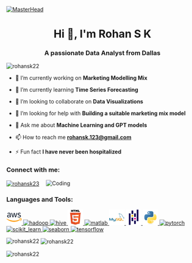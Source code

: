 [![MasterHead](https://api.deepai.org/job-view-file/8920716e-d3ca-4f5d-8dc1-c6bfec8b8706/outputs/output.jpg)](https://rishavchanda.io)
<h1 align="center">Hi 👋, I'm Rohan S K</h1>
<h3 align="center">A passionate Data Analyst from Dallas</h3>

<p align="left"> <img src="https://komarev.com/ghpvc/?username=rohansk22&label=Profile%20views&color=0e75b6&style=flat" alt="rohansk22" /> </p>

- 🔭 I’m currently working on **Marketing Modelling Mix**

- 🌱 I’m currently learning **Time Series Forecasting**

- 👯 I’m looking to collaborate on **Data Visualizations**

- 🤝 I’m looking for help with **Building a suitable marketing mix model**

- 💬 Ask me about **Machine Learning and GPT models**

- 📫 How to reach me **rohansk.123@gmail.com**

- ⚡ Fun fact **I have never been hospitalized**

<h3 align="left">Connect with me:</h3>
<p align="left">
<a href="https://linkedin.com/in/rohansk23" target="blank"><img align="center" src="https://raw.githubusercontent.com/rahuldkjain/github-profile-readme-generator/master/src/images/icons/Social/linked-in-alt.svg" alt="rohansk23" height="30" width="40" /></a>
<img align="right" alt="Coding" width="400" src="https://api.deepai.org/job-view-file/03ef4b33-22ad-4103-95a4-af8ddeee9aa2/outputs/output.jpg">

</p>

<h3 align="left">Languages and Tools:</h3>
<p align="left"> <a href="https://aws.amazon.com" target="_blank" rel="noreferrer"> <img src="https://raw.githubusercontent.com/devicons/devicon/master/icons/amazonwebservices/amazonwebservices-original-wordmark.svg" alt="aws" width="40" height="40"/> </a> <a href="https://hadoop.apache.org/" target="_blank" rel="noreferrer"> <img src="https://www.vectorlogo.zone/logos/apache_hadoop/apache_hadoop-icon.svg" alt="hadoop" width="40" height="40"/> </a> <a href="https://hive.apache.org/" target="_blank" rel="noreferrer"> <img src="https://www.vectorlogo.zone/logos/apache_hive/apache_hive-icon.svg" alt="hive" width="40" height="40"/> </a> <a href="https://www.w3.org/html/" target="_blank" rel="noreferrer"> <img src="https://raw.githubusercontent.com/devicons/devicon/master/icons/html5/html5-original-wordmark.svg" alt="html5" width="40" height="40"/> </a> <a href="https://www.mathworks.com/" target="_blank" rel="noreferrer"> <img src="https://upload.wikimedia.org/wikipedia/commons/2/21/Matlab_Logo.png" alt="matlab" width="40" height="40"/> </a> <a href="https://www.mysql.com/" target="_blank" rel="noreferrer"> <img src="https://raw.githubusercontent.com/devicons/devicon/master/icons/mysql/mysql-original-wordmark.svg" alt="mysql" width="40" height="40"/> </a> <a href="https://pandas.pydata.org/" target="_blank" rel="noreferrer"> <img src="https://raw.githubusercontent.com/devicons/devicon/2ae2a900d2f041da66e950e4d48052658d850630/icons/pandas/pandas-original.svg" alt="pandas" width="40" height="40"/> </a> <a href="https://www.python.org" target="_blank" rel="noreferrer"> <img src="https://raw.githubusercontent.com/devicons/devicon/master/icons/python/python-original.svg" alt="python" width="40" height="40"/> </a> <a href="https://pytorch.org/" target="_blank" rel="noreferrer"> <img src="https://www.vectorlogo.zone/logos/pytorch/pytorch-icon.svg" alt="pytorch" width="40" height="40"/> </a> <a href="https://scikit-learn.org/" target="_blank" rel="noreferrer"> <img src="https://upload.wikimedia.org/wikipedia/commons/0/05/Scikit_learn_logo_small.svg" alt="scikit_learn" width="40" height="40"/> </a> <a href="https://seaborn.pydata.org/" target="_blank" rel="noreferrer"> <img src="https://seaborn.pydata.org/_images/logo-mark-lightbg.svg" alt="seaborn" width="40" height="40"/> </a> <a href="https://www.tensorflow.org" target="_blank" rel="noreferrer"> <img src="https://www.vectorlogo.zone/logos/tensorflow/tensorflow-icon.svg" alt="tensorflow" width="40" height="40"/> </a> </p>

<p><img align="left" src="https://github-readme-stats.vercel.app/api/top-langs?username=rohansk22&show_icons=true&locale=en&layout=compact" alt="rohansk22" /></p>

<p>&nbsp;<img align="center" src="https://github-readme-stats.vercel.app/api?username=rohansk22&show_icons=true&locale=en" alt="rohansk22" /></p>

<p><img align="center" src="https://github-readme-streak-stats.herokuapp.com/?user=rohansk22&" alt="rohansk22" /></p>
